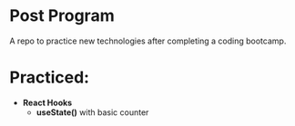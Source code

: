 # Post Program

A repo to practice new technologies after completing a coding bootcamp.

# Practiced:

- **React Hooks**
  - **useState()** with basic counter
